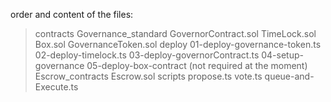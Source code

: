 order and content of the files:

> contracts
>   Governance_standard
>     GovernorContract.sol
>     TimeLock.sol
>    Box.sol
>    GovernanceToken.sol
> deploy
>   01-deploy-governance-token.ts
>   02-deploy-timelock.ts
>   03-deploy-governorContract.ts
>   04-setup-governance
>   05-deploy-box-contract (not required at the moment)
> Escrow_contracts
>   Escrow.sol
> scripts
>   propose.ts
>   vote.ts
>   queue-and-Execute.ts
